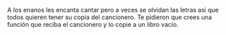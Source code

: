 <p>A los enanos les encanta cantar pero a veces se olvidan las letras asi que todos quieren tener su copia del cancionero. Te pidieron que crees una función que reciba el cancionero y lo copie a un libro vacío.<br/><br/></p>